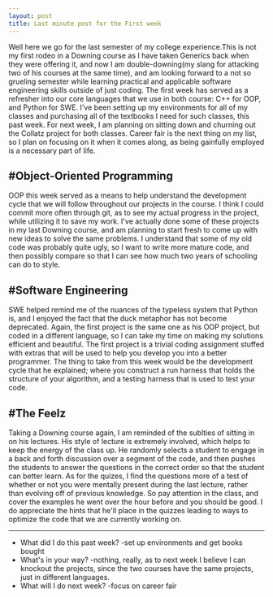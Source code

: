 ```yaml
---
layout: post
title: Last minute post for the First week
---
```


Well here we go for the last semester of my college experience.This is not my first rodeo in a Downing course as I have taken Generics back when they were offering it, and now I am double-downing(my slang for attacking two of his courses at the same time), and am looking forward to a not so grueling semester while learning practical and applicable software engineering skills outside of just coding. The first week has served as a refresher into our core languages that we use in both course: C++ for OOP, and Python for SWE. I've been setting up my environments for all of my classes and purchasing all of the textbooks I need for such classes, this past week. For next week, I am planning on sitting down and churning out the Collatz project for both classes. Career fair is the next thing on my list, so I plan on focusing on it when it comes along, as being gainfully employed is a necessary part of life. 

#Object-Oriented Programming
----------------------------
OOP this week served as a means to help understand the development cycle that we will follow throughout our projects in the course. I think I could commit more often through git, as to see my actual progress in the project, while utilizing it to save my work. I've actually done some of these projects in my last Downing course, and am planning to start fresh to come up with new ideas to solve the same problems. I understand that some of my old code was probably quite ugly, so I want to write more mature code, and then possibly compare so that I can see how much two years of schooling can do to style. 

#Software Engineering 
---------------------
SWE helped remind me of the nuances of the typeless system that Python is, and I enjoyed the fact that the duck metaphor has not become deprecated. Again, the first project is the same one as his OOP project, but coded in a different language, so I can take my time on making my solutions efficient and beautiful. The first project is a trivial coding assignment stuffed with extras that will be used to help you develop you into a better programmer. The thing to take from this week would be the development cycle that he explained; where you construct a run harness that holds the structure of your algorithm, and a testing harness that is used to test your code.
 
#The Feelz
----------
Taking a Downing course again, I am reminded of the sublties of sitting in on his lectures. His style of lecture is extremely involved, which helps to keep the energy of the class up. He randomly selects a student to engage in a back and forth discussion over a segment of the code, and then pushes the students to answer the questions in the correct order so that the student can better learn. As for the quizes, I find the questions more of a test of whether or not you were mentally present during the last lecture, rather than evolving off of previous knowledge. So pay attention in the class, and cover the examples he went over the hour before and you should be good. I do appreciate the hints that he'll place in the quizzes leading to ways to optimize the code that we are currently working on. 
  
---

* What did I do this past week?
  -set up environments and get books bought
* What's in your way?
  -nothing, really, as to next week I believe I can knockout the projects, since the two courses have the same projects, just in different languages.
* What will I do next week?
  -focus on career fair
